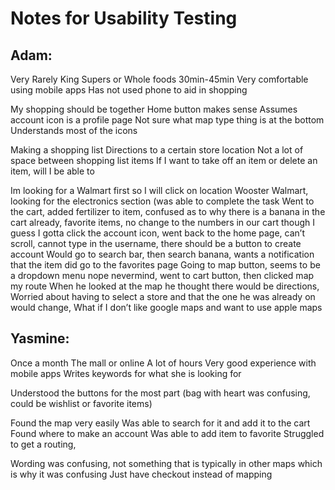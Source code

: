 # Notes for Usability Testing

## Adam: 
Very Rarely
King Supers or Whole foods
30min-45min
Very comfortable using mobile apps
Has not used phone to aid in shopping

My shopping should be together
Home button makes sense
Assumes account icon is a profile page
Not sure what map type thing is at the bottom
Understands most of the icons

Making a shopping list
Directions to a certain store location
Not a lot of space between shopping list items
If I want to take off an item or delete an item, will I be able to

Im looking for a Walmart first so I will click on location Wooster Walmart, looking for the electronics section (was able to complete the task
Went to the cart, added fertilizer to item, confused as to why there is a banana in the cart already, favorite items, no change to the numbers in our cart though
I guess I gotta click the account icon, went back to the home page, can’t scroll, cannot type in the username, there should be a button to create account
Would go to search bar, then search banana, wants a notification that the item did go to the favorites page
Going to map button, seems to be a dropdown menu nope nevermind, went to cart button, then clicked map my route
When he looked at the map he thought there would be directions, Worried about having to select a store and that the one he was already on would change, What if I don’t like google maps and want to use apple maps


## Yasmine: 
Once a month
The mall or online
A lot of hours
Very good experience with mobile apps
Writes keywords for what she is looking for

Understood the buttons for the most part (bag with heart was confusing, could be wishlist or favorite items)

Found the map very easily
Was able to search for it and add it to the cart
Found where to make an account
Was able to add item to favorite
Struggled to get a routing, 

Wording was confusing, not something that is typically in other maps which is why it was confusing
Just have checkout instead of mapping 


